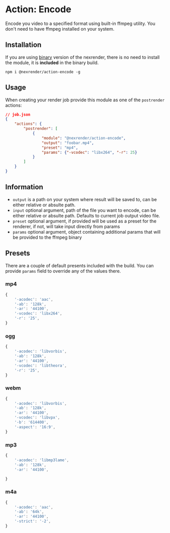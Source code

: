# Action: Encode

Encode you video to a specified format using built-in ffmpeg utility. You don't need to have ffmpeg installed on your system.

## Installation

If you are using [binary](https://github.com/inlife/nexrender/releases) version of the nexrender,
there is no need to install the module, it is **included** in the binary build.

```
npm i @nexrender/action-encode -g
```

## Usage

When creating your render job provide this module as one of the `postrender` actions:

```json
// job.json
{
    "actions": {
        "postrender": [
            {
                "module": "@nexrender/action-encode",
                "output": "foobar.mp4",
                "preset": "mp4",
                "params": {"-vcodec": "libx264", "-r": 25}
            }
        ]
    }
}
```

## Information

* `output` is a path on your system where result will be saved to, can be either relative or absulte path.
* `input` optional argument, path of the file you want to encode, can be either relative or absulte path. Defaults to current job output video file.
* `preset` optional argument, if provided will be used as a preset for the renderer, if not, will take input directly from params
* `params` optional argument, object containing additional params that will be provided to the ffmpeg binary

## Presets

There are a couple of default presents included with the build. You can provide `params` field to override any of the values there.

### mp4

```js
{
    '-acodec': 'aac',
    '-ab': '128k',
    '-ar': '44100',
    '-vcodec': 'libx264',
    '-r': '25',
}
```

### ogg

```js
{
    '-acodec': 'libvorbis',
    '-ab': '128k',
    '-ar': '44100',
    '-vcodec': 'libtheora',
    '-r': '25',
}
```

### webm

```js
{
    '-acodec': 'libvorbis',
    '-ab': '128k',
    '-ar': '44100',
    '-vcodec': 'libvpx',
    '-b': '614400',
    '-aspect': '16:9',
}
```

### mp3

```js
{
    '-acodec': 'libmp3lame',
    '-ab': '128k',
    '-ar': '44100',

}
```

### m4a

```js
{
    '-acodec': 'aac',
    '-ab': '64k',
    '-ar': '44100',
    '-strict': '-2',
}
```
